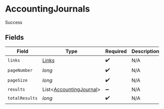 # AccountingJournals

Success


## Fields

| Field                                                               | Type                                                                | Required                                                            | Description                                                         |
| ------------------------------------------------------------------- | ------------------------------------------------------------------- | ------------------------------------------------------------------- | ------------------------------------------------------------------- |
| `links`                                                             | [Links](../../models/shared/Links.md)                               | :heavy_check_mark:                                                  | N/A                                                                 |
| `pageNumber`                                                        | *long*                                                              | :heavy_check_mark:                                                  | N/A                                                                 |
| `pageSize`                                                          | *long*                                                              | :heavy_check_mark:                                                  | N/A                                                                 |
| `results`                                                           | List<[AccountingJournal](../../models/shared/AccountingJournal.md)> | :heavy_minus_sign:                                                  | N/A                                                                 |
| `totalResults`                                                      | *long*                                                              | :heavy_check_mark:                                                  | N/A                                                                 |